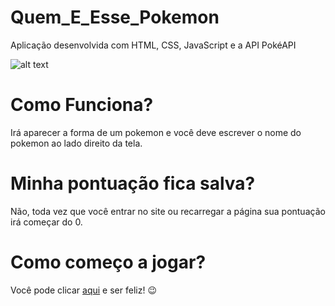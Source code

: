 # Quem_E_Esse_Pokemon
Aplicação desenvolvida com HTML, CSS, JavaScript e a API PokéAPI

![alt text](https://logodownload.org/wp-content/uploads/2017/08/pokemon-logo.png "Logo Pokemon")

# Como Funciona?
Irá aparecer a forma de um pokemon e você deve escrever o nome do pokemon ao lado direito da tela.

# Minha pontuação fica salva?
Não, toda vez que você entrar no site ou recarregar a página sua pontuação irá começar do 0.

# Como começo a jogar?
Você pode clicar [aqui](https://thomazstaziak.github.io/quem_e_esse_pokemon) e ser feliz! :wink:

